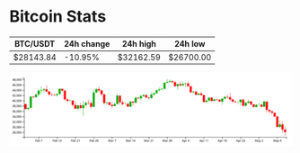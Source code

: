 # Bitcoin Stats

BTC/USDT|24h change|24h high|24h low|
|---|---|---|---|
|$28143.84|-10.95%|$32162.59|$26700.00|

<img src="./chart.svg">
